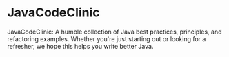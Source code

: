 # JavaCodeClinic
JavaCodeClinic: A humble collection of Java best practices, principles, and refactoring examples. Whether you're just starting out or looking for a refresher, we hope this helps you write better Java.
